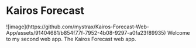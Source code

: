 <h1>Kairos Forecast</h1>
![image](https://github.com/mystrax/Kairos-Forecast-Web-App/assets/91404681/b854f77f-7952-4b08-9297-a0fa23f89935)
Welcome to my second web app. The Kairos Forecast web app.
